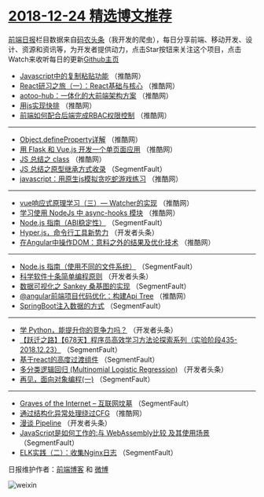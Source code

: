 # [2018-12-24 精选博文推荐](http://hao.caibaojian.com/date/2018/12/24)

[前端日报](http://caibaojian.com/c/news)栏目数据来自[码农头条](http://hao.caibaojian.com/)（我开发的爬虫），每日分享前端、移动开发、设计、资源和资讯等，为开发者提供动力，点击Star按钮来关注这个项目，点击Watch来收听每日的更新[Github主页](https://github.com/kujian/frontendDaily)
* [Javascript中的复制粘贴功能](http://hao.caibaojian.com/95628.html) （推酷网）
* [React研习之旅（一）：React基础与核心](http://hao.caibaojian.com/95624.html) （推酷网）
* [aotoo-hub：一体化的大前端架构方案](http://hao.caibaojian.com/95625.html) （推酷网）
* [用js实现快排](http://hao.caibaojian.com/95623.html) （推酷网）
* [前端如何配合后端完成RBAC权限控制](http://hao.caibaojian.com/95615.html) （推酷网）

***
* [Object.defineProperty详解](http://hao.caibaojian.com/95626.html) （推酷网）
* [用 Flask 和 Vue.js 开发一个单页面应用](http://hao.caibaojian.com/95617.html) （推酷网）
* [JS 总结之 class](http://hao.caibaojian.com/95619.html) （推酷网）
* [JS 总结之原型继承方式收录](http://hao.caibaojian.com/95574.html) （SegmentFault）
* [javascript：用原生js模拟贪吃蛇游戏练习](http://hao.caibaojian.com/95622.html) （推酷网）

***
* [vue响应式原理学习（三）— Watcher的实现](http://hao.caibaojian.com/95616.html) （推酷网）
* [学习使用 NodeJs 中 async-hooks 模块](http://hao.caibaojian.com/95629.html) （推酷网）
* [Node.js 指南（ABI稳定性）](http://hao.caibaojian.com/95573.html) （SegmentFault）
* [Hyper.js，命令行工具新势力](http://hao.caibaojian.com/95587.html) （开发者头条）
* [在Angular中操作DOM：意料之外的结果及优化技术](http://hao.caibaojian.com/95612.html) （推酷网）

***
* [Node.js 指南（使用不同的文件系统）](http://hao.caibaojian.com/95578.html) （SegmentFault）
* [科学软件十条简单编程原则](http://hao.caibaojian.com/95589.html) （开发者头条）
* [数据可视化之 Sankey 桑基图的实现](http://hao.caibaojian.com/95568.html) （SegmentFault）
* [@angular前端项目代码优化：构建Api Tree](http://hao.caibaojian.com/95614.html) （推酷网）
* [SpringBoot注入数据的方式](http://hao.caibaojian.com/95579.html) （SegmentFault）

***
* [学 Python，能提升你的竞争力吗？](http://hao.caibaojian.com/95590.html) （开发者头条）
* [【跃迁之路】【678天】程序员高效学习方法论探索系列（实验阶段435-2018.12.23）](http://hao.caibaojian.com/95569.html) （SegmentFault）
* [基于react的高度过渡组件](http://hao.caibaojian.com/95580.html) （SegmentFault）
* [多分类逻辑回归 (Multinomial Logistic Regression)](http://hao.caibaojian.com/95591.html) （开发者头条）
* [再见，面向对象编程(一)](http://hao.caibaojian.com/95570.html) （SegmentFault）

***
* [Graves of the Internet &#8211; 互联网坟墓](http://hao.caibaojian.com/95581.html) （SegmentFault）
* [通过结构化异常处理绕过CFG](http://hao.caibaojian.com/95627.html) （推酷网）
* [漫谈 Pipeline](http://hao.caibaojian.com/95592.html) （开发者头条）
* [JavaScript是如何工作的:与 WebAssembly比较 及其使用场景](http://hao.caibaojian.com/95571.html) （SegmentFault）
* [ELK实践（二）：收集Nginx日志](http://hao.caibaojian.com/95582.html) （SegmentFault）

日报维护作者：[前端博客](http://caibaojian.com/) 和 [微博](http://caibaojian.com/go/weibo)

![weixin](https://user-images.githubusercontent.com/3055447/38468989-651132ac-3b80-11e8-8e6b-15122322a9d7.png)